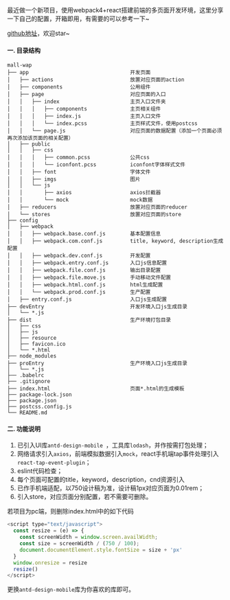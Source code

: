 最近做一个新项目，使用webpack4+react搭建前端的多页面开发环境，这里分享一下自己的配置，开箱即用，有需要的可以参考一下~

[github地址](https://github.com/binnear/react-multiple)，欢迎star~

#### 一. 目录结构

```text
mall-wap
├── app                                 开发页面
│   ├── actions                         放置对应页面的action
│   ├── components                      公用组件
│   ├── page                            对应页面的入口
│   │   ├── index                       主页入口文件夹
│   │   │   ├── components              主页相关组件
│   │   │   ├── index.js                主页入口文件
│   │   │   └── index.pcss              主页样式文件，使用postcss
│   │   └── page.js                     对应页面的数据配置（添加一个页面必须再次添加该页面的相关配置）
│   ├── public
│   │   ├── css
│   │   │   ├── common.pcss             公共css
│   │   │   └── iconfont.pcss           iconfont字体样式文件
│   │   ├── font                        字体文件
│   │   ├── imgs                        图片
│   │   └── js
│   │       ├── axios                   axios拦截器
│   │       └── mock                    mock数据
│   ├── reducers                        放置对应页面的reducer
│   └── stores                          放置对应页面的store
├── config
│   ├── webpack
│   │   ├── webpack.base.conf.js        基本配置信息
│   │   ├── webpack.com.conf.js         title, keyword, description生成配置
│   │   ├── webpack.dev.conf.js         开发配置
│   │   ├── webpack.entry.conf.js       入口js信息配置
│   │   ├── webpack.file.conf.js        输出目录配置
│   │   ├── webpack.file.move.js        手动移动文件配置
│   │   ├── webpack.html.conf.js        html生成配置
│   │   └── webpack.prod.conf.js        生产配置
│   ├── entry.conf.js                   入口js生成配置
├── devEntry                            开发环境入口js生成目录
│   └── *.js
├── dist                                生产环境打包目录
│   ├── css
│   ├── js
│   ├── resource
│   ├── favicon.ico
│   └── *.html
├── node_modules
├── proEntry                            生产环境入口js生成目录
│   └── *.js
├── .babelrc
├── .gitignore
├── index.html                          页面*.html的生成模板
├── package-lock.json
├── package.json
├── postcss.config.js
└── README.md
```

#### 二. 功能说明

1. 已引入UI库`antd-design-mobile `，工具库`lodash`，并作按需打包处理；
2. 网络请求引入`axios`，前端模拟数据引入`mock`，react手机端tap事件处理引入`react-tap-event-plugin`；
3. eslint代码检查；
4. 每个页面可配置的title，keyword，description，cnd资源引入
5. 已作手机端适配，以750设计稿为准，设计稿1px对应页面为0.01rem；
6. 引入store，对应页面分别配置，若不需要可删除。

若项目为pc端，则删除index.html中的如下代码

```js
<script type="text/javascript">
  const resize = (e) => {
    const screenWidth = window.screen.availWidth;
    const size = screenWidth / (750 / 100);
    document.documentElement.style.fontSize = size + 'px'
  }
  window.onresize = resize
  resize()
</script>
```

更换`antd-design-mobile`库为你喜欢的库即可。